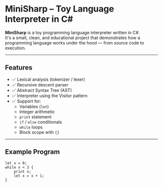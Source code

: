# MiniSharp – Toy Language Interpreter in C#

**MiniSharp** is a toy programming language interpreter written in C#.  
It's a small, clean, and educational project that demonstrates how a programming language works under the hood — from source code to execution.

---

## Features

- ✅ Lexical analysis (tokenizer / lexer)
- ✅ Recursive descent parser
- ✅ Abstract Syntax Tree (AST)
- ✅ Interpreter using the Visitor pattern
- ✅ Support for:
  - Variables (`let`)
  - Integer arithmetic
  - `print` statement
  - `if` / `else` conditionals
  - `while` loops
  - Block scope with `{}`

---

## Example Program

```plaintext
let x = 0;
while x < 3 {
    print x;
    let x = x + 1;
}
